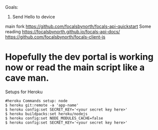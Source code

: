 Goals: 
1. Send Hello to device 


main fork https://github.com/focalsbynorth/focals-api-quickstart 
Some reading  https://focalsbynorth.github.io/focals-api-docs/ 
https://github.com/focalsbynorth/focals-client-js

# Hopefully the dev portal is working now or read the main script like a cave man.

Setups for Heroku
```
#heroku Commands setup: node 
$ heroku git:remote -a 'app-name'
$ heroku config:set SECRET_KEY='<your secret key here>' 
$ heroku buildpacks:set heroku/nodejs
$ heroku config:set NODE_MODULES_CACHE=false
$ heroku config:set SECRET_KEY='<your secret key here>' 
```

